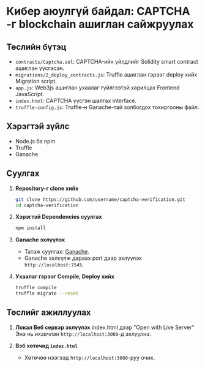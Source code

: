 # Кибер аюулгүй байдал: CAPTCHA -г blockchain ашиглан сайжруулах


## Төслийн бүтэц

- `contracts/Captcha.sol`: CAPTCHA-ийн үйлдлийг Solidity smart contract ашиглан үүсгэсэн.
- `migrations/2_deploy_contracts.js`: Truffle ашиглан гэрээг deploy хийх Migration script.
- `app.js`: Web3js ашиглан ухаалаг гүйлгээтэй харилцах Frontend JavaScript.
- `index.html`: CAPTCHA үүсгэн шалгах interface.
- `truffle-config.js`: Truffle-н Ganache-тай холбогдох тохиргооны файл.

## Хэрэгтэй зүйлс

- Node.js ба npm
- Truffle
- Ganache

## Суулгах

1. **Repository-г clone хийх**
    ```sh
    git clone https://github.com/username/captcha-verification.git
    cd captcha-verification
    ```

2. **Хэрэгтэй Dependencies суулгах**
    ```sh
    npm install
    ```

3. **Ganache эхлүүлэх**
    - Татаж суулгах: [Ganache](https://www.trufflesuite.com/ganache).
    - Ganache эхлүүлж дараах port дээр эхлүүлэх `http://localhost:7545`.

4. **Ухаалаг гэрээг Compile, Deploy хийх**
    ```sh
    truffle compile
    truffle migrate --reset
    ```

## Төслийг ажиллуулах

1. **Локал Веб сервэр эхлүүлэх**
    index.html дээр "Open with Live Server"
    Энэ нь ихэвчлэн `http://localhost:3000`-д эхлүүлнэ.

2. **Вэб хөтөчид `index.html`**
    - Хөтөчөө нээгээд `http://localhost:3000`-руу очих.

